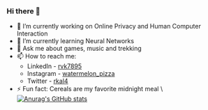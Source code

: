 ### Hi there 👋

- 🔭 I’m currently working on Online Privacy and Human Computer Interaction
- 🌱 I’m currently learning Neural Networks
- 💬 Ask me about games, music and trekking
- 📫 How to reach me: 
  - LinkedIn - [rvk7895](https://www.linkedin.com/in/rvk7895/) 
  - Instagram - [watermelon_pizza](https://www.instagram.com/_watermelon_pizza_/)
  - Twitter - [rkal4](https://twitter.com/rkal4)
- ⚡ Fun fact: Cereals are my favorite midnight meal
\\
[![Anurag's GitHub stats](https://github-readme-stats.vercel.app/api?username=rvk7895&show_icons=true&theme=radical)](https://github.com/anuraghazra/github-readme-stats)

